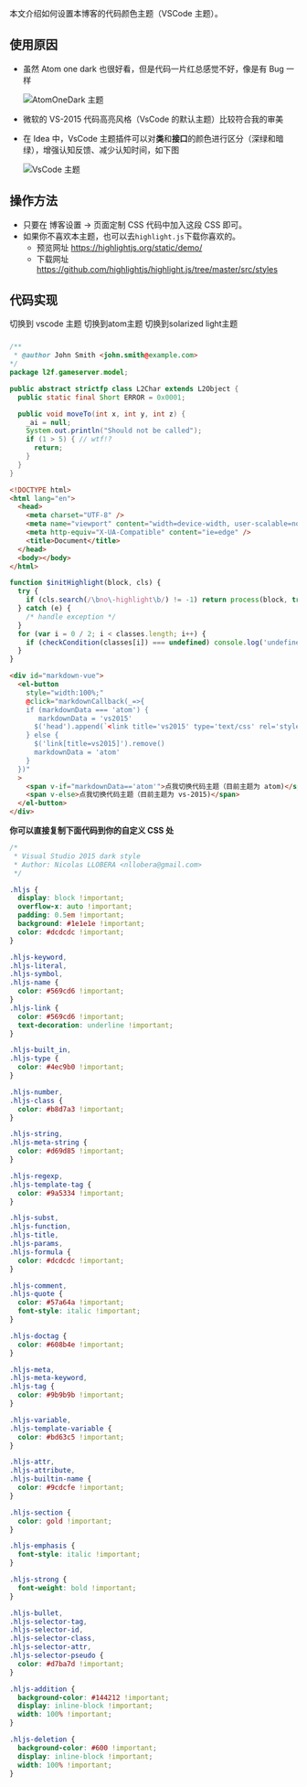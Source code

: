 本文介绍如何设置本博客的代码颜色主题（VSCode 主题）。

## 使用原因

- 虽然 Atom one dark 也很好看，但是代码一片红总感觉不好，像是有 Bug 一样

  ![AtomOneDark 主题](images\1596534496274.png)

- 微软的 VS-2015 代码高亮风格（VsCode 的默认主题）比较符合我的审美

- 在 Idea 中，VsCode 主题插件可以对**类**和**接口**的颜色进行区分（深绿和暗绿），增强认知反馈、减少认知时间，如下图

  ![VsCode 主题](images\1596534496648.png)

## 操作方法

- 只要在 博客设置 → 页面定制 CSS 代码中加入这段 CSS 即可。
- 如果你不喜欢本主题，也可以去`highlight.js`下载你喜欢的。
  - 预览网址 https://highlightjs.org/static/demo/
  - 下载网址 https://github.com/highlightjs/highlight.js/tree/master/src/styles

## 代码实现

<!-- For WebStorm hints: npm install element-ui -D && use .vue to write -->
<body onload="useVue()"></body>
<div id="markdown-vue">
  <el-row>
    <el-col :span="isMobile?24:8">
      <el-button type="primary"
                 style="width:100%;"
                 :class="codeTheme!=='vscode'?'is-plain':''"
                 @click="markdownCallback(_=>{
          codeTheme = 'vscode'
          $('link[title=code-theme]').remove()
          $('head').append(`<link title='code-theme' type='text/css' rel='stylesheet' href='https://blog-static.cnblogs.com/files/oceans/vscode.css'>`)
       })">
        切换到 vscode 主题
      </el-button>
    </el-col>
    <el-col :span="isMobile?24:8">
      <el-button type="primary"
                 style="width:100%;"
                 :class="codeTheme!=='atom'?'is-plain':''"
                 @click="markdownCallback(_=>{
          codeTheme = 'atom'
          $('link[title=code-theme]').remove()
          $('head').append(`<link title='code-theme' type='text/css' rel='stylesheet' href='https://blog-static.cnblogs.com/files/oceans/atom.css'>`)
       })">
        切换到atom主题
      </el-button>
    </el-col>
    <el-col :span="isMobile?24:8">
      <el-button type="primary"
                 style="width:100%;"
                 :class="codeTheme!=='solarized'?'is-plain':''"
                 @click="markdownCallback(_=>{
            codeTheme = 'solarized'
            $('link[title=code-theme]').remove()
            $('head').append(`<link title='code-theme' type='text/css' rel='stylesheet' href='https://blog-static.cnblogs.com/files/oceans/solarized.css'>`)
         })">
        切换到solarized light主题
      </el-button>
    </el-col>
  </el-row>
  <div style="height:10px;"></div>
</div>


```java
/**
 * @author John Smith <john.smith@example.com>
*/
package l2f.gameserver.model;

public abstract strictfp class L2Char extends L2Object {
  public static final Short ERROR = 0x0001;

  public void moveTo(int x, int y, int z) {
    _ai = null;
    System.out.println("Should not be called");
    if (1 > 5) { // wtf!?
      return;
    }
  }
}
```

```html
<!DOCTYPE html>
<html lang="en">
  <head>
    <meta charset="UTF-8" />
    <meta name="viewport" content="width=device-width, user-scalable=no, initial-scale=1.0, maximum-scale=1.0, minimum-scale=1.0" />
    <meta http-equiv="X-UA-Compatible" content="ie=edge" />
    <title>Document</title>
  </head>
  <body></body>
</html>
```

```js
function $initHighlight(block, cls) {
  try {
    if (cls.search(/\bno\-highlight\b/) != -1) return process(block, true, 0x0f) + ` class="${cls}"`
  } catch (e) {
    /* handle exception */
  }
  for (var i = 0 / 2; i < classes.length; i++) {
    if (checkCondition(classes[i]) === undefined) console.log('undefined')
  }
}
```

```html
<div id="markdown-vue">
  <el-button
    style="width:100%;"
    @click="markdownCallback(_=>{
    if (markdownData === 'atom') {
       markdownData = 'vs2015'
      $('head').append(`<link title='vs2015' type='text/css' rel='stylesheet' href='https://blog-static.cnblogs.com/files/oceans/vs2015-code.css'>`)
    } else {
      $('link[title=vs2015]').remove()
      markdownData = 'atom'
    }
  })"
  >
    <span v-if="markdownData=='atom'">点我切换代码主题（目前主题为 atom)</span>
    <span v-else>点我切换代码主题（目前主题为 vs-2015)</span>
  </el-button>
</div>
```

**你可以直接复制下面代码到你的自定义 CSS 处**

```css
/*
 * Visual Studio 2015 dark style
 * Author: Nicolas LLOBERA <nllobera@gmail.com>
 */

.hljs {
  display: block !important;
  overflow-x: auto !important;
  padding: 0.5em !important;
  background: #1e1e1e !important;
  color: #dcdcdc !important;
}

.hljs-keyword,
.hljs-literal,
.hljs-symbol,
.hljs-name {
  color: #569cd6 !important;
}
.hljs-link {
  color: #569cd6 !important;
  text-decoration: underline !important;
}

.hljs-built_in,
.hljs-type {
  color: #4ec9b0 !important;
}

.hljs-number,
.hljs-class {
  color: #b8d7a3 !important;
}

.hljs-string,
.hljs-meta-string {
  color: #d69d85 !important;
}

.hljs-regexp,
.hljs-template-tag {
  color: #9a5334 !important;
}

.hljs-subst,
.hljs-function,
.hljs-title,
.hljs-params,
.hljs-formula {
  color: #dcdcdc !important;
}

.hljs-comment,
.hljs-quote {
  color: #57a64a !important;
  font-style: italic !important;
}

.hljs-doctag {
  color: #608b4e !important;
}

.hljs-meta,
.hljs-meta-keyword,
.hljs-tag {
  color: #9b9b9b !important;
}

.hljs-variable,
.hljs-template-variable {
  color: #bd63c5 !important;
}

.hljs-attr,
.hljs-attribute,
.hljs-builtin-name {
  color: #9cdcfe !important;
}

.hljs-section {
  color: gold !important;
}

.hljs-emphasis {
  font-style: italic !important;
}

.hljs-strong {
  font-weight: bold !important;
}

.hljs-bullet,
.hljs-selector-tag,
.hljs-selector-id,
.hljs-selector-class,
.hljs-selector-attr,
.hljs-selector-pseudo {
  color: #d7ba7d !important;
}

.hljs-addition {
  background-color: #144212 !important;
  display: inline-block !important;
  width: 100% !important;
}

.hljs-deletion {
  background-color: #600 !important;
  display: inline-block !important;
  width: 100% !important;
}
```
